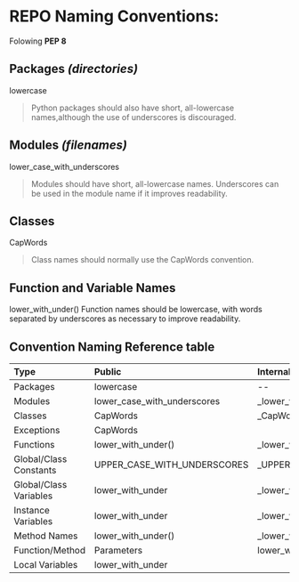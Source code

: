 # REPO Naming Conventions:

Folowing **PEP 8**

## Packages _(directories)_

  lowercase

> Python packages should also have short, all-lowercase names,although the use of underscores is discouraged.

## Modules _(filenames)_

lower_case_with_underscores

> Modules should have short, all-lowercase names. Underscores can be used in the module name if it improves readability.

## Classes

CapWords

> Class names should normally use the CapWords convention.

## Function and Variable Names

lower_with_under()
  Function names should be lowercase, with words separated by underscores as necessary to improve readability.

## Convention Naming Reference table

| Type                   | Public                      | Internal                      |
| :--------------------- | :-------------------------- | :---------------------------- |
| Packages               | lowercase                   | --                            |
| Modules                | lower_case_with_underscores | \_lower_with_under            |
| Classes                | CapWords                    | \_CapWords                    |
| Exceptions             | CapWords                    |                               |
| Functions              | lower_with_under()          | \_lower_with_under()          |
| Global/Class Constants | UPPER_CASE_WITH_UNDERSCORES | \_UPPER_CASE_WITH_UNDERSCORES |
| Global/Class Variables | lower_with_under            | \_lower_with_under            |
| Instance Variables     | lower_with_under            | \_lower_with_under            |
| Method Names           | lower_with_under()          | \_lower_with_under()          |
| Function/Method        | Parameters                  | lower_with_under              |
| Local Variables        | lower_with_under            |                               |
